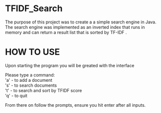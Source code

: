 # TFIDF_Search
The purpose of this project was to create a a simple search engine in Java. 
The search engine was implemented as an inverted index that runs in memory and can return a result list that is sorted by TF-IDF .

# HOW TO USE

Upon starting the program you will be greated with the interface

Please type a command:<br />
'a' - to add a document<br />
's' - to search documents<br />
't' - to search and sort by TFIDF score<br />
'q' - to quit<br />

From there on follow the prompts, ensure you hit enter after all inputs.